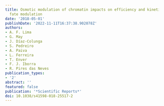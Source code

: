 ```yaml
---
title: Osmotic modulation of chromatin impacts on efficiency and kinetics of cell
  fate modulation
date: '2018-05-01'
publishDate: '2022-11-11T16:37:38.902078Z'
authors:
- A. F. Lima
- G. May
- J. Díaz-Colunga
- S. Pedreiro
- A. Paiva
- L. Ferreira
- T. Enver
- F. J. Iborra
- R. Pires das Neves
publication_types:
- '2'
abstract: ''
featured: false
publication: '*Scientific Reports*'
doi: 10.1038/s41598-018-25517-2
---
```


